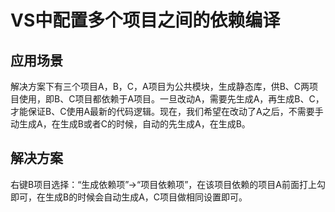 # VS中配置多个项目之间的依赖编译

## 应用场景

解决方案下有三个项目A，B，C，A项目为公共模块，生成静态库，供B、C两项目使用，即B、C项目都依赖于A项目。一旦改动A，需要先生成A，再生成B、C，才能保证B、C使用A最新的代码逻辑。现在，我们希望在改动了A之后，不需要手动生成A，在生成B或者C的时候，自动的先生成A，在生成B。

## 解决方案

右键B项目选择：“生成依赖项”->“项目依赖项”，在该项目依赖的项目A前面打上勾即可，在生成B的时候会自动生成A，C项目做相同设置即可。



